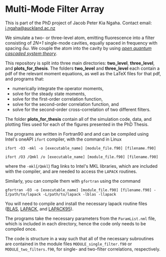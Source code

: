 # Multi-Mode Filter Array
This is part of the PhD project of Jacob Peter Kia Ngaha. Contact email: j.ngaha@auckland.ac.nz

We simulate a two- or three-level atom, emitting fluorescence into a filter consisting of *2N+1* single-mode cavities, equally spaced in frequency with spacing *δω*. We couple the atom into the cavity by using *[open quantum cascaded system theory](https://link.aps.org/doi/10.1103/PhysRevLett.70.2273 "Phys. Rev. Lett. 70, 2273 (1993)")*.

This repository is split into three main directories: **two_level**, **three_level**, and **plots_for_thesis**. The folders **two_level** and **three_level** each contain a pdf of the relevant moment equations, as well as the LaTeX files for that pdf, and programs that:
- numerically integrate the operator moments, 
- solve for the steady state moments, 
- solve for the first-order correlation function,
- solve for the second-order correlation function, and
- solve for the second-order cross-correlation of two different filters.

The folder **plots_for_thesis** contain all of the simulation code, data, and plotting files used for each of the figures presented in the PhD Thesis.

The programs are written in Fortran90 and and can be compiled using Intel's oneAPI `ifort` compiler, with the command in Linux
```
ifort -O3 -mkl -o [executable_name] [module_file.f90] [filename.f90]
```
```
ifort /O3 /Qmkl /o [executable_name] [module_file.f90] [filename.f90]
```
where the `-mkl`(`/Qmkl`) flag links to Intel's MKL libraries, which are included with the compiler, and are needed to access the `LAPACK` routines.

Similarly, you can compile them with `gfortran` using the command
```
gfortran -O3 -o [executable_name] [module_file.f90] [filename.f90] -I/path/to/lapack -L/path/to/lapack -lblas -llapack
```
You will need to compile and install the necessary lapack routine files ([BLAS](https://www.netlib.org/blas/), [LAPACK](https://www.netlib.org/lapack), and [LAPACK95](https://www.netlib.org/lapack95)).

The programs take the necessary parameters from the `ParamList.nml` file, which is included in each directory, hence the code only needs to be compiled once.

The code is structure in a way such that all of the necessary subroutines are contained in the module files `MODULE_single_filter.f90` or `MODULE_two_filters.f90`, for single- and two-filter correlations, respectively. 